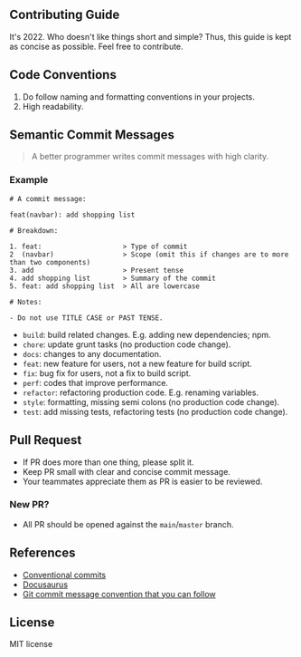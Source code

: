 ## Contributing Guide

It's 2022. Who doesn't like things short and simple? Thus, this guide is kept as concise as possible. Feel free to contribute.

## Code Conventions

1. Do follow naming and formatting conventions in your projects.
2. High readability.

## Semantic Commit Messages

> A better programmer writes commit messages with high clarity.

### Example

```shell
# A commit message:

feat(navbar): add shopping list

# Breakdown:

1. feat:                    > Type of commit
2  (navbar)                 > Scope (omit this if changes are to more than two components)
3. add                      > Present tense
4. add shopping list        > Summary of the commit
5. feat: add shopping list  > All are lowercase

# Notes:

- Do not use TITLE CASE or PAST TENSE.
```

- `build`: build related changes. E.g. adding new dependencies; npm.
- `chore`: update grunt tasks (no production code change).
- `docs`: changes to any documentation.
- `feat`: new feature for users, not a new feature for build script.
- `fix`: bug fix for users, not a fix to build script.
- `perf`: codes that improve performance.
- `refactor`: refactoring production code. E.g. renaming variables.
- `style`: formatting, missing semi colons (no production code change).
- `test`: add missing tests, refactoring tests (no production code change).

## Pull Request

- If PR does more than one thing, please split it.
- Keep PR small with clear and concise commit message.
- Your teammates appreciate them as PR is easier to be reviewed.

### New PR?

- All PR should be opened against the `main`/`master` branch.

## References

- [Conventional commits](https://www.conventionalcommits.org/en/v1.0.0/)
- [Docusaurus](https://github.com/facebook/docusaurus)
- [Git commit message convention that you can follow](https://dev.to/i5han3/git-commit-message-convention-that-you-can-follow-1709)

## License

MIT license